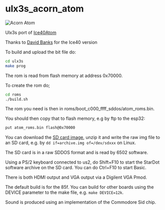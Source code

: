 # ulx3s_acorn_atom

![Acorn Atom](https://upload.wikimedia.org/wikipedia/commons/2/29/Acorn_atom_zx1.jpg)

Ulx3s port of [Ice40Atom](https://github.com/hoglet67/Ice40Atom)

Thanks to [David Banks](https://github.com/hoglet67) for the Ice40 version

To build and upload the bit file do:

```sh
cd ulx3s
make prog
```

The rom is read from flash memory at address 0x70000.

To create the rom do;

```sh
cd roms
./build.sh
```

The rom you need is then in roms/boot_c000_ffff_sddos/atom_roms.bin.


You should then copy that to flash memory, e.g by ftp to the esp32:

```sh
put atom_roms.bin flash@0x70000
```

You can download the [SD card image](https://github.com/hoglet67/AtomSoftwareArchive/releases/download/V11BETA6/AtomSoftwareArchive_20190825_1442_V11Beta6_SDDOS2.zip), unzip it and write the raw img file to an SD card, e.g. by `dd if=archive.img of=/dev/sdxxx` on Linux.

The SD card is in a raw SDDOS format and is read by 6502 software.

Using a PS/2 keyboard connected to us2, do Shift+F10 to start the StarDot software archive on the SD card.
You can do Ctrl+F10 to start Basic.

There is both HDMI output and VGA output via a Digilent VGA Pmod.

The default build is for the 85f. You can build for other boards using the DEVICE parameter to the make file, e.g. `make DEVICE=12k`.

Sound is produced using an implementation of the Commodore Sid chip.

